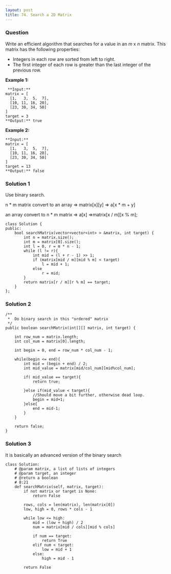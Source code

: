```yaml
---
layout: post
title: 74. Search a 2D Matrix
---
```

### Question
Write an efficient algorithm that searches for a value in an _m_ x _n_ matrix.
This matrix has the following properties:

  * Integers in each row are sorted from left to right.
  * The first integer of each row is greater than the last integer of the previous row.

 **Example 1:**

    
    
     **Input:**
    matrix = [
      [1,   3,  5,  7],
      [10, 11, 16, 20],
      [23, 30, 34, 50]
    ]
    target = 3
    **Output:** true
    

**Example 2:**

    
    
    **Input:**
    matrix = [
      [1,   3,  5,  7],
      [10, 11, 16, 20],
      [23, 30, 34, 50]
    ]
    target = 13
    **Output:** false

### Solution 1
Use binary search.

n * m matrix convert to an array => matrix[x][y] => a[x * m + y]

an array convert to n * m matrix => a[x] =>matrix[x / m][x % m];

    
    
    class Solution {
    public:
        bool searchMatrix(vector<vector<int> > &matrix, int target) {
            int n = matrix.size();
            int m = matrix[0].size();
            int l = 0, r = m * n - 1;
            while (l != r){
                int mid = (l + r - 1) >> 1;
                if (matrix[mid / m][mid % m] < target)
                    l = mid + 1;
                else 
                    r = mid;
            }
            return matrix[r / m][r % m] == target;
        }
    };


### Solution 2
    
    
    /**
     *  Do binary search in this "ordered" matrix
     */
    public boolean searchMatrix(int[][] matrix, int target) {
    	
    	int row_num = matrix.length;
    	int col_num = matrix[0].length;
    	
    	int begin = 0, end = row_num * col_num - 1;
    	
    	while(begin <= end){
    		int mid = (begin + end) / 2;
    		int mid_value = matrix[mid/col_num][mid%col_num];
    		
    		if( mid_value == target){
    			return true;
    		
    		}else if(mid_value < target){
    			//Should move a bit further, otherwise dead loop.
    			begin = mid+1;
    		}else{
    			end = mid-1;
    		}
    	}
    	
    	return false;
    }


### Solution 3
It is basically an advanced version of the binary search

    
    
    class Solution:
        # @param matrix, a list of lists of integers
        # @param target, an integer
        # @return a boolean
        # 8:21
        def searchMatrix(self, matrix, target):
            if not matrix or target is None:
                return False
    
            rows, cols = len(matrix), len(matrix[0])
            low, high = 0, rows * cols - 1
            
            while low <= high:
                mid = (low + high) / 2
                num = matrix[mid / cols][mid % cols]
    
                if num == target:
                    return True
                elif num < target:
                    low = mid + 1
                else:
                    high = mid - 1
            
            return False



